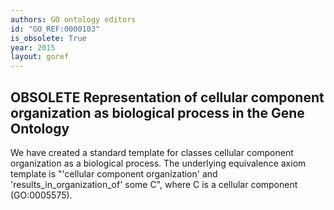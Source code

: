 ```yaml
---
authors: GO ontology editors
id: "GO_REF:0000103"
is_obsolete: True
year: 2015
layout: goref
---
```


## OBSOLETE Representation of cellular component organization as biological process in the Gene Ontology

We have created a standard template for classes cellular component organization as a biological process. The underlying equivalence axiom template is "'cellular component organization' and 'results_in_organization_of' some C", where C is a cellular component (GO:0005575).
